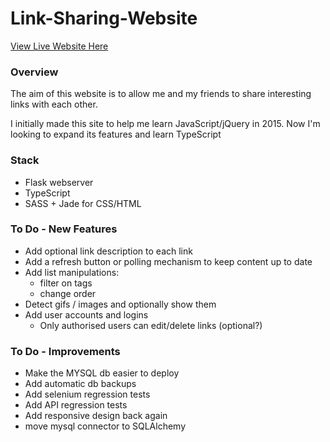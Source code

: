 # Link-Sharing-Website

[View Live Website Here](http://www.mattdsegal.com/links)

### Overview
The aim of this website is to allow me and my friends to share interesting links with each other. 

I initially made this site to help me learn JavaScript/jQuery in 2015. Now I'm looking to expand its features and learn TypeScript
  
### Stack
* Flask webserver
* TypeScript
* SASS + Jade for CSS/HTML

### To Do - New Features
* Add optional link description to each link
* Add a refresh button or polling mechanism to keep content up to date
* Add list manipulations:
	- filter on tags 
	- change order
* Detect gifs / images and optionally show them
* Add user accounts and logins
	- Only authorised users can edit/delete links (optional?)

### To Do - Improvements
* Make the MYSQL db easier to deploy
* Add automatic db backups
* Add selenium regression tests
* Add API regression tests
* Add responsive design back again
* move mysql connector to SQLAlchemy